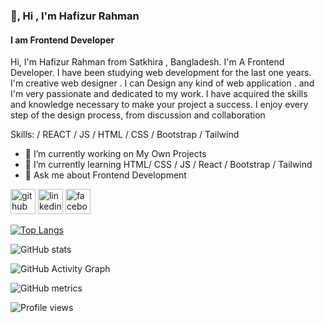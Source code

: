 ### 👋, Hi , I'm Hafizur Rahman
#### I am Frontend Developer
Hi, I'm Hafizur Rahman from Satkhira , Bangladesh. I'm A Frontend Developer. I have been studying web development for the last one years. I'm creative web designer . I can Design any kind of web application . and I'm very passionate and dedicated to my work. I have acquired the skills and knowledge necessary to make your project a success. I enjoy every step of the design process, from discussion and collaboration

Skills:  / REACT / JS / HTML / CSS / Bootstrap / Tailwind 

- 🔭 I’m currently working on My Own Projects 
- 🌱 I’m currently learning HTML/ CSS / JS / React / Bootstrap / Tailwind 
- 💬 Ask me about Frontend Development 


[<img src='https://cdn.jsdelivr.net/npm/simple-icons@3.0.1/icons/github.svg' alt='github' height='40'>](https://github.com/hafizur-02)  [<img src='https://cdn.jsdelivr.net/npm/simple-icons@3.0.1/icons/linkedin.svg' alt='linkedin' height='40'>](https://www.linkedin.com/in/https://www.linkedin.com/in/hafizur-rahman-8155a3226//)  [<img src='https://cdn.jsdelivr.net/npm/simple-icons@3.0.1/icons/facebook.svg' alt='facebook' height='40'>](https://www.facebook.com/https://web.facebook.com/?_rdc=1&_rdr)

[![Top Langs](https://github-readme-stats.vercel.app/api/top-langs/?username=hafizur-02&layout=compact)](https://github.com/anuraghazra/github-readme-stats)

![GitHub stats](https://github-readme-stats.vercel.app/api?username=hafizur-02&show_icons=true&theme=radical)  

![GitHub Activity Graph](https://activity-graph.herokuapp.com/graph?username=hafizur-02)  

![GitHub metrics](https://metrics.lecoq.io/hafizur-02)  

![Profile views](https://gpvc.arturio.dev/hafizur-02)  
